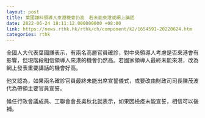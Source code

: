 ```yaml
---
layout: post
title: 葉國謙料領導人來港機會仍高　若未能來港或網上講話
date: 2022-06-24 18:11:12.000000000 +08:00
link: https://news.rthk.hk/rthk/ch/component/k2/1654591-20220624.htm
categories: rthk
---
```


全國人大代表葉國謙表示，有兩名高層官員確診，對中央領導人考慮是否來港會有影響，但現階段相信領導人來港的機會仍然高。若國家領導人最終未能來港，改為網上發表重要講話的機會好高。

他又認為，如果兩名確診官員最終未能出席宣誓儀式，或要改由財政司司長陳茂波代為帶領主要官員宣誓。

候任行政會議成員、工聯會會長吳秋北就表示，如果因檢疫未能宣誓，相信可以後補。
